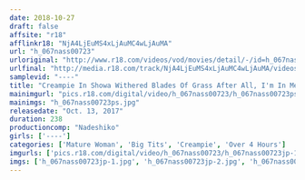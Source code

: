 ```yaml
---
date: 2018-10-27
draft: false
affsite: "r18"
afflinkr18: "NjA4LjEuMS4xLjAuMC4wLjAuMA"
url: "h_067nass00723"
urloriginal: "http://www.r18.com/videos/vod/movies/detail/-/id=h_067nass00723"
urlfinal: "http://media.r18.com/track/NjA4LjEuMS4xLjAuMC4wLjAuMA/videos/vod/movies/detail/-/id=h_067nass00723"
samplevid: "----"
title: "Creampie In Showa Withered Blades Of Grass After All, I'm In Menopause! Fifty-Something And Sixty-Something Menopause Blackened Pussies! 4 Hours"
mainimgurl: "pics.r18.com/digital/video/h_067nass00723/h_067nass00723ps.jpg"
mainimgs: "h_067nass00723ps.jpg"
releasedate: "Oct. 13, 2017"
duration: 238
productioncomp: "Nadeshiko"
girls: ['----']
categories: ['Mature Woman', 'Big Tits', 'Creampie', 'Over 4 Hours']
imgurls: ['pics.r18.com/digital/video/h_067nass00723/h_067nass00723jp-1.jpg', 'pics.r18.com/digital/video/h_067nass00723/h_067nass00723jp-2.jpg', 'pics.r18.com/digital/video/h_067nass00723/h_067nass00723jp-3.jpg', 'pics.r18.com/digital/video/h_067nass00723/h_067nass00723jp-4.jpg', 'pics.r18.com/digital/video/h_067nass00723/h_067nass00723jp-5.jpg', 'pics.r18.com/digital/video/h_067nass00723/h_067nass00723jp-6.jpg', 'pics.r18.com/digital/video/h_067nass00723/h_067nass00723jp-7.jpg', 'pics.r18.com/digital/video/h_067nass00723/h_067nass00723jp-8.jpg', 'pics.r18.com/digital/video/h_067nass00723/h_067nass00723jp-9.jpg', 'pics.r18.com/digital/video/h_067nass00723/h_067nass00723jp-10.jpg', 'pics.r18.com/digital/video/h_067nass00723/h_067nass00723jp-11.jpg', 'pics.r18.com/digital/video/h_067nass00723/h_067nass00723jp-12.jpg', 'pics.r18.com/digital/video/h_067nass00723/h_067nass00723jp-13.jpg', 'pics.r18.com/digital/video/h_067nass00723/h_067nass00723jp-14.jpg', 'pics.r18.com/digital/video/h_067nass00723/h_067nass00723jp-15.jpg', 'pics.r18.com/digital/video/h_067nass00723/h_067nass00723jp-16.jpg', 'pics.r18.com/digital/video/h_067nass00723/h_067nass00723jp-17.jpg', 'pics.r18.com/digital/video/h_067nass00723/h_067nass00723jp-18.jpg', 'pics.r18.com/digital/video/h_067nass00723/h_067nass00723jp-19.jpg', 'pics.r18.com/digital/video/h_067nass00723/h_067nass00723jp-20.jpg']
imgs: ['h_067nass00723jp-1.jpg', 'h_067nass00723jp-2.jpg', 'h_067nass00723jp-3.jpg', 'h_067nass00723jp-4.jpg', 'h_067nass00723jp-5.jpg', 'h_067nass00723jp-6.jpg', 'h_067nass00723jp-7.jpg', 'h_067nass00723jp-8.jpg', 'h_067nass00723jp-9.jpg', 'h_067nass00723jp-10.jpg', 'h_067nass00723jp-11.jpg', 'h_067nass00723jp-12.jpg', 'h_067nass00723jp-13.jpg', 'h_067nass00723jp-14.jpg', 'h_067nass00723jp-15.jpg', 'h_067nass00723jp-16.jpg', 'h_067nass00723jp-17.jpg', 'h_067nass00723jp-18.jpg', 'h_067nass00723jp-19.jpg', 'h_067nass00723jp-20.jpg']
---
```

